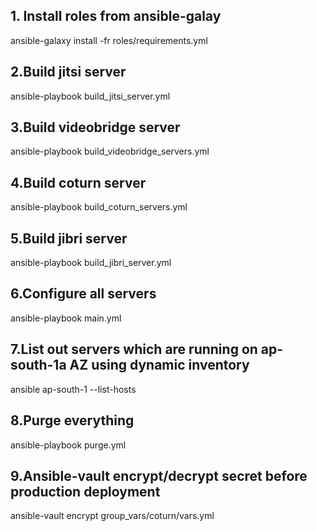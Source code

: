 ## 1. Install roles from ansible-galay 
ansible-galaxy install -fr roles/requirements.yml


## 2.Build jitsi server
 ansible-playbook build_jitsi_server.yml 


## 3.Build videobridge server 
 ansible-playbook build_videobridge_servers.yml 


## 4.Build coturn server 
 ansible-playbook build_coturn_servers.yml 


## 5.Build jibri server 
ansible-playbook build_jibri_server.yml

## 6.Configure all servers 
ansible-playbook main.yml


## 7.List out servers which are running on ap-south-1a AZ using dynamic inventory
ansible ap-south-1 --list-hosts


## 8.Purge everything 
ansible-playbook  purge.yml


## 9.Ansible-vault encrypt/decrypt secret before production deployment  
ansible-vault encrypt group_vars/coturn/vars.yml
